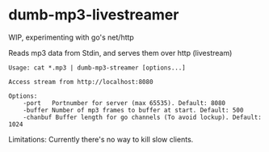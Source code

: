 # dumb-mp3-livestreamer
WIP, experimenting with go's net/http

Reads mp3 data from Stdin, and serves them over http (livestream)

```
Usage: cat *.mp3 | dumb-mp3-streamer [options...]

Access stream from http://localhost:8080

Options:
	-port 	Portnumber for server (max 65535). Default: 8080
	-buffer Number of mp3 frames to buffer at start. Default: 500
	-chanbuf Buffer length for go channels (To avoid lockup). Default: 1024

```

Limitations: Currently there's no way to kill slow clients.
